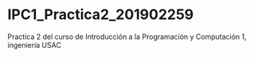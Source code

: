# IPC1_Practica2_201902259
Practica 2 del curso de Introducción a la Programación y  Computación 1, ingeniería USAC
